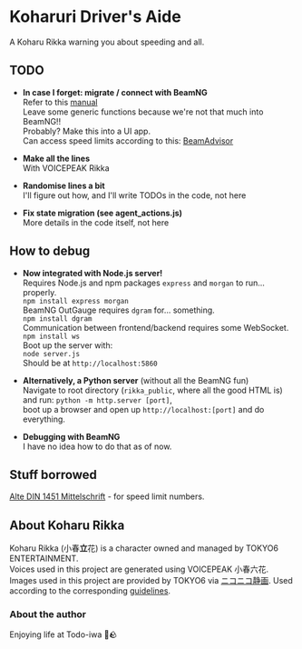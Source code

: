 # Koharuri Driver's Aide
A Koharu Rikka warning you about speeding and all.  
## TODO
- **In case I forget: migrate / connect with BeamNG**  
Refer to this [manual](https://documentation.beamng.com/modding/ui/app_creation/)  
Leave some generic functions because we're not that much into BeamNG!!  
Probably? Make this into a UI app.  
Can access speed limits according to this: [BeamAdvisor](https://github.com/ThatTonybo/BeamAdvisor)  

- **Make all the lines**  
With VOICEPEAK Rikka  

- **Randomise lines a bit**  
I'll figure out how, and I'll write TODOs in the code, not here  

- **Fix state migration (see agent_actions.js)**  
More details in the code itself, not here   

## How to debug
- **Now integrated with Node.js server!**  
Requires Node.js and npm packages `express` and `morgan` to run... properly.  
`npm install express morgan`  
BeamNG OutGauge requires `dgram` for... something.  
`npm install dgram`  
Communication between frontend/backend requires some WebSocket.  
`npm install ws`  
Boot up the server with:  
`node server.js`  
Should be at `http://localhost:5860`  

- **Alternatively, a Python server** (without all the BeamNG fun)  
Navigate to root directory (`rikka_public`, where all the good HTML is)  
and run: `python -m http.server [port]`,  
boot up a browser and open up `http://localhost:[port]` and do everything.  

- **Debugging with BeamNG**  
I have no idea how to do that as of now.  

## Stuff borrowed
[Alte DIN 1451 Mittelschrift](https://fonts2u.com/alte-din-1451-mittelschrift.font) - for speed limit numbers.  

## About Koharu Rikka
Koharu Rikka (小春**立**花) is a character owned and managed by TOKYO6 ENTERTAINMENT.  
Voices used in this project are generated using VOICEPEAK 小春六花.  
Images used in this project are provided by TOKYO6 via [ニコニコ静画](https://seiga.nicovideo.jp/seiga/im11216393). Used according to the corresponding [guidelines](https://tokyo6.tokyo/guidelines/).  
### About the author  
Enjoying life at Todo-iwa 🦭🪨
